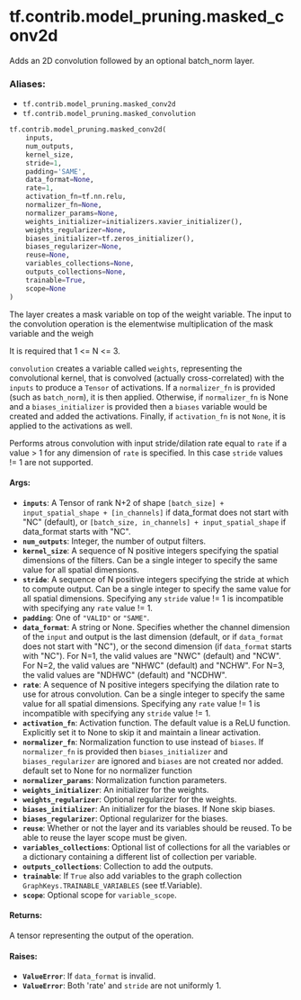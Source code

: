 <div itemscope itemtype="http://developers.google.com/ReferenceObject">
<meta itemprop="name" content="tf.contrib.model_pruning.masked_conv2d" />
<meta itemprop="path" content="Stable" />
</div>

# tf.contrib.model_pruning.masked_conv2d

Adds an 2D convolution followed by an optional batch_norm layer.

### Aliases:

* `tf.contrib.model_pruning.masked_conv2d`
* `tf.contrib.model_pruning.masked_convolution`

``` python
tf.contrib.model_pruning.masked_conv2d(
    inputs,
    num_outputs,
    kernel_size,
    stride=1,
    padding='SAME',
    data_format=None,
    rate=1,
    activation_fn=tf.nn.relu,
    normalizer_fn=None,
    normalizer_params=None,
    weights_initializer=initializers.xavier_initializer(),
    weights_regularizer=None,
    biases_initializer=tf.zeros_initializer(),
    biases_regularizer=None,
    reuse=None,
    variables_collections=None,
    outputs_collections=None,
    trainable=True,
    scope=None
)
```

<!-- Placeholder for "Used in" -->
The layer creates a mask variable on top of the weight variable. The input to
the convolution operation is the elementwise multiplication of the mask
variable and the weigh

It is required that 1 <= N <= 3.

`convolution` creates a variable called `weights`, representing the
convolutional kernel, that is convolved (actually cross-correlated) with the
`inputs` to produce a `Tensor` of activations. If a `normalizer_fn` is
provided (such as `batch_norm`), it is then applied. Otherwise, if
`normalizer_fn` is None and a `biases_initializer` is provided then a `biases`
variable would be created and added the activations. Finally, if
`activation_fn` is not `None`, it is applied to the activations as well.

Performs atrous convolution with input stride/dilation rate equal to `rate`
if a value > 1 for any dimension of `rate` is specified.  In this case
`stride` values != 1 are not supported.

#### Args:


* <b>`inputs`</b>: A Tensor of rank N+2 of shape
  `[batch_size] + input_spatial_shape + [in_channels]` if data_format does
  not start with "NC" (default), or
  `[batch_size, in_channels] + input_spatial_shape` if data_format starts
  with "NC".
* <b>`num_outputs`</b>: Integer, the number of output filters.
* <b>`kernel_size`</b>: A sequence of N positive integers specifying the spatial
  dimensions of the filters.  Can be a single integer to specify the same
  value for all spatial dimensions.
* <b>`stride`</b>: A sequence of N positive integers specifying the stride at which to
  compute output.  Can be a single integer to specify the same value for all
  spatial dimensions.  Specifying any `stride` value != 1 is incompatible
  with specifying any `rate` value != 1.
* <b>`padding`</b>: One of `"VALID"` or `"SAME"`.
* <b>`data_format`</b>: A string or None.  Specifies whether the channel dimension of
  the `input` and output is the last dimension (default, or if `data_format`
  does not start with "NC"), or the second dimension (if `data_format`
  starts with "NC").  For N=1, the valid values are "NWC" (default) and
  "NCW".  For N=2, the valid values are "NHWC" (default) and "NCHW".
  For N=3, the valid values are "NDHWC" (default) and "NCDHW".
* <b>`rate`</b>: A sequence of N positive integers specifying the dilation rate to use
  for atrous convolution.  Can be a single integer to specify the same
  value for all spatial dimensions.  Specifying any `rate` value != 1 is
  incompatible with specifying any `stride` value != 1.
* <b>`activation_fn`</b>: Activation function. The default value is a ReLU function.
  Explicitly set it to None to skip it and maintain a linear activation.
* <b>`normalizer_fn`</b>: Normalization function to use instead of `biases`. If
  `normalizer_fn` is provided then `biases_initializer` and
  `biases_regularizer` are ignored and `biases` are not created nor added.
  default set to None for no normalizer function
* <b>`normalizer_params`</b>: Normalization function parameters.
* <b>`weights_initializer`</b>: An initializer for the weights.
* <b>`weights_regularizer`</b>: Optional regularizer for the weights.
* <b>`biases_initializer`</b>: An initializer for the biases. If None skip biases.
* <b>`biases_regularizer`</b>: Optional regularizer for the biases.
* <b>`reuse`</b>: Whether or not the layer and its variables should be reused. To be
  able to reuse the layer scope must be given.
* <b>`variables_collections`</b>: Optional list of collections for all the variables or
  a dictionary containing a different list of collection per variable.
* <b>`outputs_collections`</b>: Collection to add the outputs.
* <b>`trainable`</b>: If `True` also add variables to the graph collection
  `GraphKeys.TRAINABLE_VARIABLES` (see tf.Variable).
* <b>`scope`</b>: Optional scope for `variable_scope`.


#### Returns:

A tensor representing the output of the operation.



#### Raises:


* <b>`ValueError`</b>: If `data_format` is invalid.
* <b>`ValueError`</b>: Both 'rate' and `stride` are not uniformly 1.